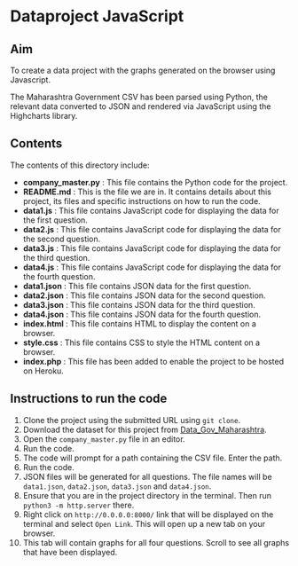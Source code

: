 # Dataproject JavaScript

## Aim
To create a data project with the graphs generated on the browser using Javascript.

The Maharashtra Government CSV has been parsed using Python, the relevant data converted to JSON and rendered via JavaScript using the Highcharts library.

## Contents
The contents of this directory include:
- **company_master.py** : This file contains the Python code for the project.
- **README.md** : This is the file we are in. It contains details about this project, its files and specific instructions on how to run the code.
- **data1.js** : This file contains JavaScript code for displaying the data for the first question.
- **data2.js** : This file contains JavaScript code for displaying the data for the second question.
- **data3.js** : This file contains JavaScript code for displaying the data for the third question.
- **data4.js** : This file contains JavaScript code for displaying the data for the fourth question.
- **data1.json** : This file contains JSON data for the first question.
- **data2.json** : This file contains JSON data for the second question.
- **data3.json** : This file contains JSON data for the third question.
- **data4.json** : This file contains JSON data for the fourth question.
- **index.html** : This file contains HTML to display the content on a browser.
- **style.css** : This file contains CSS to style the HTML content on a browser.
- **index.php** : This file has been added to enable the project to be hosted on Heroku.


## Instructions to run the code

1. Clone the project using the submitted URL using ```git clone```.
2. Download the dataset for this project from [Data_Gov_Maharashtra](https://data.gov.in/catalog/company-master-data).
3. Open the ```company_master.py``` file in an editor.
4. Run the code.
5. The code will prompt for a path containing the CSV file. Enter the path.
6. Run the code.
7. JSON files will be generated for all questions. The file names will be ```data1.json```, ```data2.json```, ```data3.json``` and ```data4.json```.
8. Ensure that you are in the project directory in the terminal. Then run ```python3 -m http.server``` there.
9. Right click on ```http://0.0.0.0:8000/``` link that will be displayed on the terminal and select ```Open Link```. This will open up a new tab on your browser.
10. This tab will contain graphs for all four questions. Scroll to see all graphs that have been displayed.